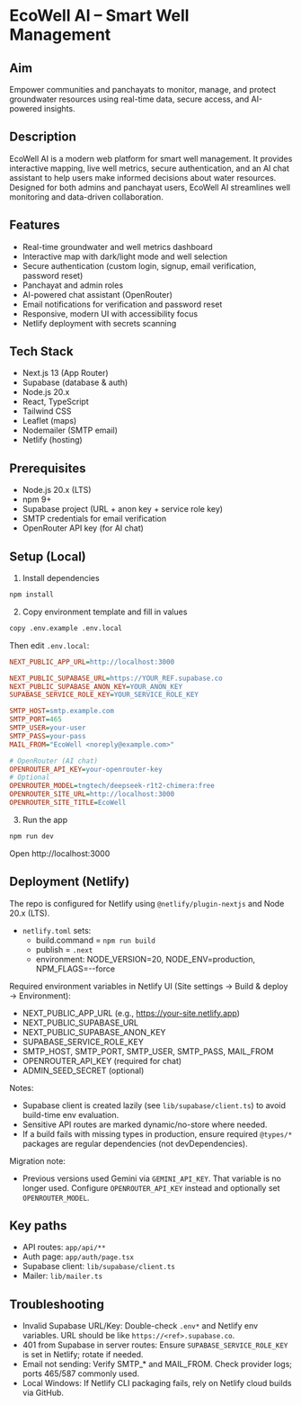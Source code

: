 # EcoWell AI – Smart Well Management

## Aim

Empower communities and panchayats to monitor, manage, and protect groundwater resources using real-time data, secure access, and AI-powered insights.

## Description

EcoWell AI is a modern web platform for smart well management. It provides interactive mapping, live well metrics, secure authentication, and an AI chat assistant to help users make informed decisions about water resources. Designed for both admins and panchayat users, EcoWell AI streamlines well monitoring and data-driven collaboration.

## Features

- Real-time groundwater and well metrics dashboard
- Interactive map with dark/light mode and well selection
- Secure authentication (custom login, signup, email verification, password reset)
- Panchayat and admin roles
- AI-powered chat assistant (OpenRouter)
- Email notifications for verification and password reset
- Responsive, modern UI with accessibility focus
- Netlify deployment with secrets scanning

## Tech Stack

- Next.js 13 (App Router)
- Supabase (database & auth)
- Node.js 20.x
- React, TypeScript
- Tailwind CSS
- Leaflet (maps)
- Nodemailer (SMTP email)
- Netlify (hosting)

## Prerequisites

- Node.js 20.x (LTS)
- npm 9+
- Supabase project (URL + anon key + service role key)
- SMTP credentials for email verification
- OpenRouter API key (for AI chat)

## Setup (Local)

1. Install dependencies

```bash
npm install
```

2. Copy environment template and fill in values

```bash
copy .env.example .env.local
```

Then edit `.env.local`:

```ini
NEXT_PUBLIC_APP_URL=http://localhost:3000

NEXT_PUBLIC_SUPABASE_URL=https://YOUR_REF.supabase.co
NEXT_PUBLIC_SUPABASE_ANON_KEY=YOUR_ANON_KEY
SUPABASE_SERVICE_ROLE_KEY=YOUR_SERVICE_ROLE_KEY

SMTP_HOST=smtp.example.com
SMTP_PORT=465
SMTP_USER=your-user
SMTP_PASS=your-pass
MAIL_FROM="EcoWell <noreply@example.com>"

# OpenRouter (AI chat)
OPENROUTER_API_KEY=your-openrouter-key
# Optional
OPENROUTER_MODEL=tngtech/deepseek-r1t2-chimera:free
OPENROUTER_SITE_URL=http://localhost:3000
OPENROUTER_SITE_TITLE=EcoWell
```

3. Run the app

```bash
npm run dev
```

Open http://localhost:3000

## Deployment (Netlify)

The repo is configured for Netlify using `@netlify/plugin-nextjs` and Node 20.x (LTS).

- `netlify.toml` sets:
  - build.command = `npm run build`
  - publish = `.next`
  - environment: NODE_VERSION=20, NODE_ENV=production, NPM_FLAGS=--force

Required environment variables in Netlify UI (Site settings → Build & deploy → Environment):

- NEXT_PUBLIC_APP_URL (e.g., https://your-site.netlify.app)
- NEXT_PUBLIC_SUPABASE_URL
- NEXT_PUBLIC_SUPABASE_ANON_KEY
- SUPABASE_SERVICE_ROLE_KEY
- SMTP_HOST, SMTP_PORT, SMTP_USER, SMTP_PASS, MAIL_FROM
- OPENROUTER_API_KEY (required for chat)
- ADMIN_SEED_SECRET (optional)

Notes:

- Supabase client is created lazily (see `lib/supabase/client.ts`) to avoid build-time env evaluation.
- Sensitive API routes are marked dynamic/no-store where needed.
- If a build fails with missing types in production, ensure required `@types/*` packages are regular dependencies (not devDependencies).

Migration note:

- Previous versions used Gemini via `GEMINI_API_KEY`. That variable is no longer used. Configure `OPENROUTER_API_KEY` instead and optionally set `OPENROUTER_MODEL`.

## Key paths

- API routes: `app/api/**`
- Auth page: `app/auth/page.tsx`
- Supabase client: `lib/supabase/client.ts`
- Mailer: `lib/mailer.ts`

## Troubleshooting

- Invalid Supabase URL/Key: Double-check `.env*` and Netlify env variables. URL should be like `https://<ref>.supabase.co`.
- 401 from Supabase in server routes: Ensure `SUPABASE_SERVICE_ROLE_KEY` is set in Netlify; rotate if needed.
- Email not sending: Verify SMTP\_\* and MAIL_FROM. Check provider logs; ports 465/587 commonly used.
- Local Windows: If Netlify CLI packaging fails, rely on Netlify cloud builds via GitHub.
